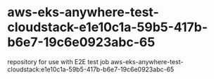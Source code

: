 # aws-eks-anywhere-test-cloudstack-e1e10c1a-59b5-417b-b6e7-19c6e0923abc-65
repository for use with E2E test job aws-eks-anywhere-test-cloudstack:e1e10c1a-59b5-417b-b6e7-19c6e0923abc-65
